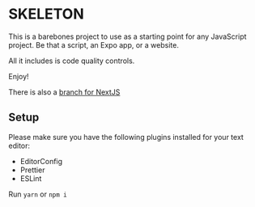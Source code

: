 # SKELETON

This is a barebones project to use as a starting point for any JavaScript project. Be that a script, an Expo app, or a website.

All it includes is code quality controls.

Enjoy!

There is also a [branch for NextJS](https://github.com/Neverbland/skeleton/tree/nextjs)

## Setup

Please make sure you have the following plugins installed for your text editor:

- EditorConfig
- Prettier
- ESLint

Run `yarn` or `npm i`
